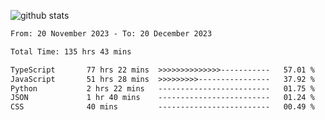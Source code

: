 
![github stats](https://github-readme-stats.vercel.app/api?username=realmahd1&show_icons=true&theme=codeSTACKr&hide_rank=true&count_private=true)

<!--START_SECTION:waka-->

```txt
From: 20 November 2023 - To: 20 December 2023

Total Time: 135 hrs 43 mins

TypeScript       77 hrs 22 mins  >>>>>>>>>>>>>>-----------   57.01 %
JavaScript       51 hrs 28 mins  >>>>>>>>>----------------   37.92 %
Python           2 hrs 22 mins   -------------------------   01.75 %
JSON             1 hr 40 mins    -------------------------   01.24 %
CSS              40 mins         -------------------------   00.49 %
```

<!--END_SECTION:waka-->
